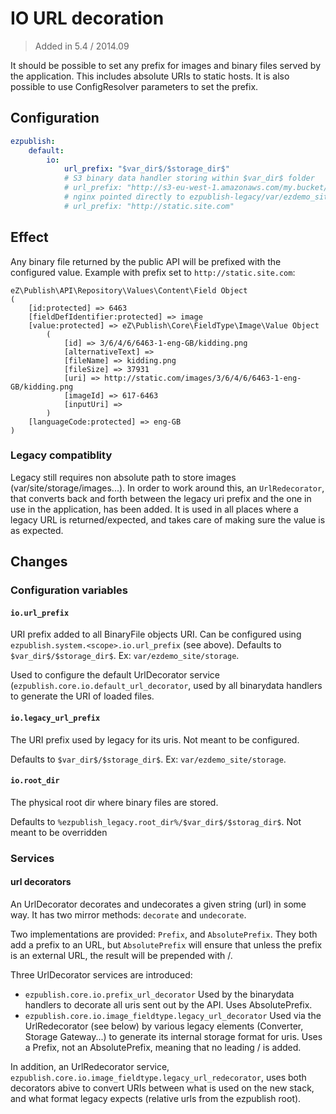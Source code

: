 # IO URL decoration

> Added in 5.4 / 2014.09

It should be possible to set any prefix for images and binary files served by the application.
This includes absolute URIs to static hosts. It is also possible to use ConfigResolver parameters to set the prefix.

## Configuration
```yaml
ezpublish:
    default:
        io:
            url_prefix: "$var_dir$/$storage_dir$"
            # S3 binary data handler storing within $var_dir$ folder
            # url_prefix: "http://s3-eu-west-1.amazonaws.com/my.bucket/$var_dir$"
            # nginx pointed directly to ezpublish-legacy/var/ezdemo_site/storage
            # url_prefix: "http://static.site.com"
```

## Effect
Any binary file returned by the public API will be prefixed with the configured value. Example with prefix set to `http://static.site.com`:
```
eZ\Publish\API\Repository\Values\Content\Field Object
(
    [id:protected] => 6463
    [fieldDefIdentifier:protected] => image
    [value:protected] => eZ\Publish\Core\FieldType\Image\Value Object
        (
            [id] => 3/6/4/6/6463-1-eng-GB/kidding.png
            [alternativeText] =>
            [fileName] => kidding.png
            [fileSize] => 37931
            [uri] => http://static.com/images/3/6/4/6/6463-1-eng-GB/kidding.png
            [imageId] => 617-6463
            [inputUri] =>
        )
    [languageCode:protected] => eng-GB
)
```


### Legacy compatiblity
Legacy still requires non absolute path to store images (var/site/storage/images...). In order to work around this, an
`UrlRedecorator`, that converts back and forth between the legacy uri prefix and the one in use in the application, has
been added. It is used in all places where a legacy URL is returned/expected, and takes care of making sure the value
is as expected.

## Changes

### Configuration variables

#### `io.url_prefix`
URI prefix added to all BinaryFile objects URI. Can be configured using `ezpublish.system.<scope>.io.url_prefix` (see
above). Defaults to `$var_dir$/$storage_dir$`. Ex: `var/ezdemo_site/storage`.

Used to configure the default UrlDecorator service (`ezpublish.core.io.default_url_decorator`, used by all binarydata
handlers to generate the URI of loaded files.

#### `io.legacy_url_prefix`
The URI prefix used by legacy for its uris. Not meant to be configured.

Defaults to `$var_dir$/$storage_dir$`. Ex: `var/ezdemo_site/storage`.

#### `io.root_dir`
The physical root dir where binary files are stored.

Defaults to `%ezpublish_legacy.root_dir%/$var_dir$/$storag_dir$`. Not meant to be overridden

### Services

#### url decorators
An UrlDecorator decorates and undecorates a given string (url) in some way. It has two mirror methods: `decorate` and
`undecorate`.

Two implementations are provided: `Prefix`, and `AbsolutePrefix`. They both add a prefix to an URL, but `AbsolutePrefix`
will ensure that unless the prefix is an external URL, the result will be prepended with /.

Three UrlDecorator services are introduced:
- `ezpublish.core.io.prefix_url_decorator`
  Used by the binarydata handlers to decorate all uris sent out by the API. Uses AbsolutePrefix.
- `ezpublish.core.io.image_fieldtype.legacy_url_decorator`
  Used via the UrlRedecorator (see below) by various legacy elements (Converter, Storage Gateway...) to generate its
  internal storage format for uris. Uses a Prefix, not an AbsolutePrefix, meaning that no leading / is added.

In addition, an UrlRedecorator service, `ezpublish.core.io.image_fieldtype.legacy_url_redecorator`, uses both decorators
abive to convert URIs between what is used on the new stack, and what format legacy expects (relative urls from the
ezpublish root).
